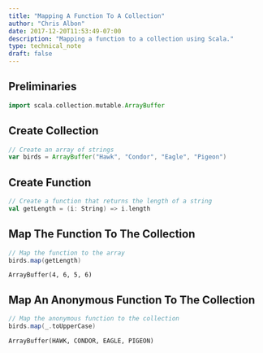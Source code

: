 ```yaml
---
title: "Mapping A Function To A Collection"
author: "Chris Albon"
date: 2017-12-20T11:53:49-07:00
description: "Mapping a function to a collection using Scala."
type: technical_note
draft: false
---
```

## Preliminaries


```scala
import scala.collection.mutable.ArrayBuffer
```

## Create Collection


```scala
// Create an array of strings
var birds = ArrayBuffer("Hawk", "Condor", "Eagle", "Pigeon")
```

## Create Function


```scala
// Create a function that returns the length of a string
val getLength = (i: String) => i.length
```

## Map The Function To The Collection


```scala
// Map the function to the array
birds.map(getLength)
```




    ArrayBuffer(4, 6, 5, 6)



## Map An Anonymous Function To The Collection


```scala
// Map the anonymous function to the collection
birds.map(_.toUpperCase)
```




    ArrayBuffer(HAWK, CONDOR, EAGLE, PIGEON)


